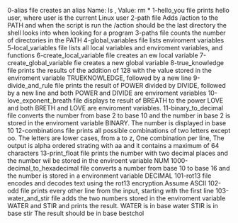 0-alias file creates an alias Name: ls , Value: rm *
1-hello_you file prints hello user, where user is the current Linux user
2-path file Adds /action to the PATH and when the script is run the /action should be the last directory the shell looks into when looking for a program
3-paths file counts the number of directories in the PATH
4-global_variables file lists enviroment variables
5-local_variables file lists all local variables and enviroment variables, and functions
6-create_local_variable file creates an ew local variable
7-create_global_variable fie creates a new global variable
8-true_knowledge file prints the results of the addition of 128 with the value stored in the enviroment variable TRUEKNOWLEDGE, followed by a new line
9-divide_and_rule file prints the result of POWER divided by DIVIDE, followed by a new line and both POWER and DIVIDE are enviroment variables
10-love_exponent_breath file displays te result of BREATH to the power LOVE and both BRETH and LOVE are enviroment variables.
11-binary_to_decimal file converts the number from base 2 to base 10 and the number in base 2 is stored in the enviroment variable BINARY. The number is displayed in base 10
12-combinations file prints all possible combinations of two letters except oo.
The letters are lower cases, from a to z, One combination per line, The output is alpha ordered strating with aa and it contains a maximum of 64 characters
13-print_float file prints the number with two decimal places and the number wil be stored in the enviroent variable NUM
1000-decimal_to_hexadecimal file converts a  number from base 10 to base 16 and the number is stored in a environment variable DECIMAL
101-rot13 file encodes and decodes text using the rot13 encryption.Assume ASCII
102-odd file prints every other line from the input, starting with the first line
103-water_and_stir file adds the two numbers stored in the enviroment variable WATER and STIR and prints the result. 
WATER is in base water 
STIR is in base stir
The result should be in base bestchol
